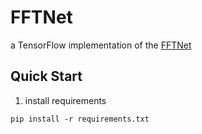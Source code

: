 # FFTNet

a TensorFlow implementation of the [FFTNet](http://gfx.cs.princeton.edu/pubs/Jin_2018_FAR/)

## Quick Start
1. install requirements
```
pip install -r requirements.txt
```

